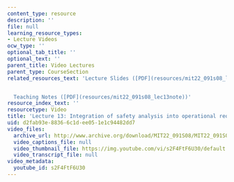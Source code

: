 ```yaml
---
content_type: resource
description: ''
file: null
learning_resource_types:
- Lecture Videos
ocw_type: ''
optional_tab_title: ''
optional_text: ''
parent_title: Video Lectures
parent_type: CourseSection
related_resources_text: 'Lecture Slides ([PDF](resources/mit22_091s08_lec13))


  Teaching Notes ([PDF](resources/mit22_091s08_lec13note))'
resource_index_text: ''
resourcetype: Video
title: 'Lecture 13: Integration of safety analysis into operational requirements'
uid: d2fab93e-8836-6c1d-ee05-1e1c94482dd7
video_files:
  archive_url: http://www.archive.org/download/MIT22_091S08/MIT22_091S08lec13_300k.mp4
  video_captions_file: null
  video_thumbnail_file: https://img.youtube.com/vi/s2F4FtF6U30/default.jpg
  video_transcript_file: null
video_metadata:
  youtube_id: s2F4FtF6U30
---
```

